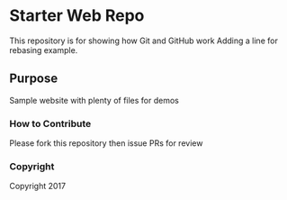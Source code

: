 # Starter Web Repo

This repository is for showing how Git and GitHub work
Adding a line for rebasing example.

## Purpose

Sample website with plenty of files for demos

### How to Contribute

Please fork this repository then issue PRs for review

### Copyright

Copyright 2017
